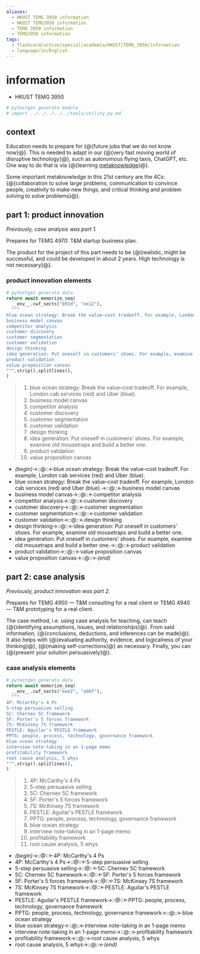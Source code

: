```yaml
---
aliases:
  - HKUST TEMG 3950 information
  - HKUST TEMG3950 information
  - TEMG 3950 information
  - TEMG3950 information
tags:
  - flashcard/active/special/academia/HKUST/TEMG_3950/information
  - language/in/English
---
```


# information

- HKUST TEMG 3950

```Python
# pytextgen generate module
# import ../../../../../tools/utility.py.md
```

## context

Education needs to prepare for {@{future jobs that we do not know now}@}. This is needed to adapt in our {@{very fast moving world of disruptive technology}@}, such as autonomous flying taxis, ChatGPT, etc. One way to do that is via {@{learning [metaknowledge](../../../../general/metaknowledge.md)}@}. <!--SR:!2026-03-21,520,310!2027-04-26,837,330!2028-03-06,1097,350-->

Some important metaknowledge in this 21st century are the 4Cs: {@{collaboration to solve large problems, communication to convince people, creativity to make new things, and critical thinking and problem solving to solve problems}@}. <!--SR:!2025-08-09,286,250-->

## part 1: product innovation

_Previously, case analysis was part 1._

Prepares for TEMG 4970: T&M startup business plan.

The product for the project of this part needs to be {@{realistic, might be successful, and could be developed in about 2 years. High technology is not necessary}@}. <!--SR:!2025-08-08,318,290-->

### product innovation elements

```Python
# pytextgen generate data
return await memorize_seq(
  __env__.cwf_sects("b91d", "ee12"),
  """
blue ocean strategy: Break the value–cost tradeoff. For example, London cab services (red) and Uber (blue).
business model canvas
competitor analysis
customer discovery
customer segmentation
customer validation
design thinking
idea generation: Put oneself in customers' shoes. For example, examine old mousetraps and build a better one.
product validation
value proposition canvas
""".strip().splitlines(),
)
```

<!--pytextgen generate section="b91d"--><!-- The following content is generated at 2024-04-22T01:23:52.625964+08:00. Any edits will be overridden! -->

> 1. blue ocean strategy: Break the value–cost tradeoff. For example, London cab services (red) and Uber (blue).
> 2. business model canvas
> 3. competitor analysis
> 4. customer discovery
> 5. customer segmentation
> 6. customer validation
> 7. design thinking
> 8. idea generation: Put oneself in customers' shoes. For example, examine old mousetraps and build a better one.
> 9. product validation
> 10. value proposition canvas

<!--/pytextgen-->

<!--pytextgen generate section="ee12"--><!-- The following content is generated at 2024-04-22T01:23:52.609013+08:00. Any edits will be overridden! -->

- _(begin)_→::@::←blue ocean strategy: Break the value–cost tradeoff. For example, London cab services (red) and Uber (blue). <!--SR:!2027-12-30,987,310!2028-04-13,1128,350-->
- blue ocean strategy: Break the value–cost tradeoff. For example, London cab services (red) and Uber (blue).→::@::←business model canvas <!--SR:!2027-07-05,822,290!2025-09-25,292,250-->
- business model canvas→::@::←competitor analysis <!--SR:!2026-06-06,494,270!2025-07-24,280,250-->
- competitor analysis→::@::←customer discovery <!--SR:!2026-09-14,502,230!2027-11-06,917,290-->
- customer discovery→::@::←customer segmentation <!--SR:!2026-03-10,509,310!2026-03-21,520,310-->
- customer segmentation→::@::←customer validation <!--SR:!2026-11-22,594,270!2026-06-22,558,290-->
- customer validation→::@::←design thinking <!--SR:!2026-08-18,472,230!2027-10-10,893,290-->
- design thinking→::@::←idea generation: Put oneself in customers' shoes. For example, examine old mousetraps and build a better one. <!--SR:!2025-06-20,154,170!2025-07-30,214,230-->
- idea generation: Put oneself in customers' shoes. For example, examine old mousetraps and build a better one.→::@::←product validation <!--SR:!2025-07-03,222,230!2025-10-19,247,210-->
- product validation→::@::←value proposition canvas <!--SR:!2025-05-26,146,170!2025-06-12,247,250-->
- value proposition canvas→::@::←_(end)_ <!--SR:!2028-03-20,1110,350!2026-10-06,558,270-->

<!--/pytextgen-->

## part 2: case analysis

_Previously, product innovation was part 2._

Prepares for TEMG 4950 — T&M consulting for a real client or TEMG 4940 — T&M prototyping for a real client.

The case method, i.e. using case analysis for teaching, can teach {@{identifying assumptions, issues, and relationships}@}. From said information, {@{conclusions, deductions, and inferences can be made}@}. It also helps with {@{evaluating authority, evidence, and logicalness of your thinking}@}, {@{making self-corrections}@} as necessary. Finally, you can {@{present your solution persuasively}@}. <!--SR:!2026-09-22,620,321!2027-10-30,944,341!2026-06-14,547,321!2025-07-27,323,341!2025-07-09,309,341-->

### case analysis elements

```Python
# pytextgen generate data
return await memorize_seq(
  __env__.cwf_sects("eee2", "a9bf"),
  """
4P: McCarthy's 4 Ps
5-step persuasive selling
5C: Chernev 5C framework
5F: Porter's 5 forces framework
7S: McKinsey 7S framework
PESTLE: Aguilar's PESTLE framework
PPTG: people, process, technology, governance framework
blue ocean strategy
interview note-taking in an 1-page memo
profitability framework
root cause analysis, 5 whys
""".strip().splitlines(),
)
```

<!--pytextgen generate section="eee2"--><!-- The following content is generated at 2024-06-04T22:06:05.636924+08:00. Any edits will be overridden! -->

> 1. 4P: McCarthy's 4 Ps
> 2. 5-step persuasive selling
> 3. 5C: Chernev 5C framework
> 4. 5F: Porter's 5 forces framework
> 5. 7S: McKinsey 7S framework
> 6. PESTLE: Aguilar's PESTLE framework
> 7. PPTG: people, process, technology, governance framework
> 8. blue ocean strategy
> 9. interview note-taking in an 1-page memo
> 10. profitability framework
> 11. root cause analysis, 5 whys

<!--/pytextgen-->

<!--pytextgen generate section="a9bf"--><!-- The following content is generated at 2024-06-04T22:06:05.721345+08:00. Any edits will be overridden! -->

- _(begin)_→::@::←4P: McCarthy's 4 Ps <!--SR:!2025-07-16,241,301!2025-08-02,327,341-->
- 4P: McCarthy's 4 Ps→::@::←5-step persuasive selling <!--SR:!2026-03-27,399,261!2026-06-10,495,301-->
- 5-step persuasive selling→::@::←5C: Chernev 5C framework <!--SR:!2026-03-12,433,301!2026-03-12,477,321-->
- 5C: Chernev 5C framework→::@::←5F: Porter's 5 forces framework <!--SR:!2025-06-28,254,281!2026-09-08,609,321-->
- 5F: Porter's 5 forces framework→::@::←7S: McKinsey 7S framework <!--SR:!2026-01-21,400,301!2027-09-23,913,341-->
- 7S: McKinsey 7S framework→::@::←PESTLE: Aguilar's PESTLE framework <!--SR:!2025-12-27,297,261!2025-09-12,179,261-->
- PESTLE: Aguilar's PESTLE framework→::@::←PPTG: people, process, technology, governance framework <!--SR:!2025-08-13,266,261!2026-08-21,509,281-->
- PPTG: people, process, technology, governance framework→::@::←blue ocean strategy <!--SR:!2025-09-23,198,281!2026-06-01,535,321-->
- blue ocean strategy→::@::←interview note-taking in an 1-page memo <!--SR:!2025-07-02,257,281!2025-06-09,86,221-->
- interview note-taking in an 1-page memo→::@::←profitability framework <!--SR:!2026-04-23,426,261!2025-09-01,283,241-->
- profitability framework→::@::←root cause analysis, 5 whys <!--SR:!2025-10-30,331,281!2026-02-23,363,241-->
- root cause analysis, 5 whys→::@::←_(end)_ <!--SR:!2027-11-28,978,341!2026-04-08,452,301-->

<!--/pytextgen-->
